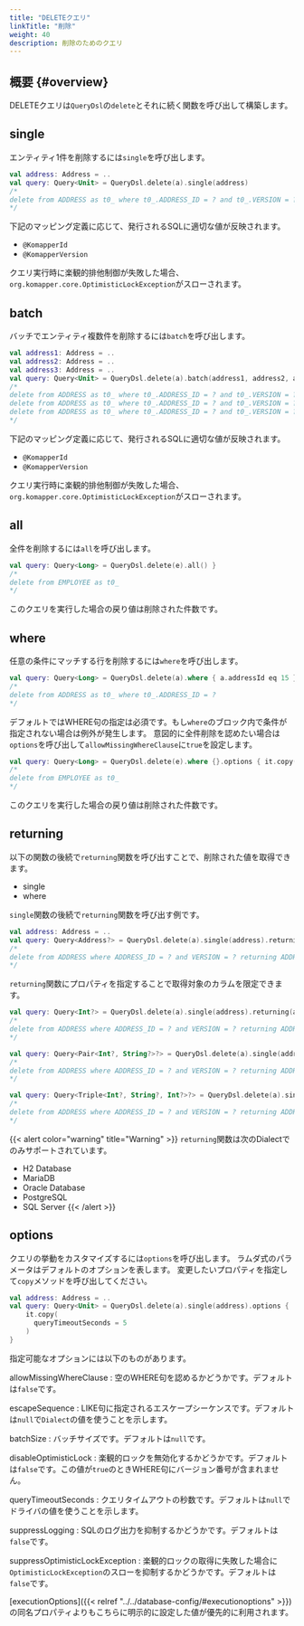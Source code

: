 ```yaml
---
title: "DELETEクエリ"
linkTitle: "削除"
weight: 40
description: 削除のためのクエリ
---
```


## 概要 {#overview}

DELETEクエリは`QueryDsl`の`delete`とそれに続く関数を呼び出して構築します。

## single

エンティティ1件を削除するには`single`を呼び出します。

```kotlin
val address: Address = ..
val query: Query<Unit> = QueryDsl.delete(a).single(address)
/*
delete from ADDRESS as t0_ where t0_.ADDRESS_ID = ? and t0_.VERSION = ?
*/
```

下記のマッピング定義に応じて、発行されるSQLに適切な値が反映されます。

- `@KomapperId`
- `@KomapperVersion`

クエリ実行時に楽観的排他制御が失敗した場合、`org.komapper.core.OptimisticLockException`がスローされます。

## batch

バッチでエンティティ複数件を削除するには`batch`を呼び出します。

```kotlin
val address1: Address = ..
val address2: Address = ..
val address3: Address = ..
val query: Query<Unit> = QueryDsl.delete(a).batch(address1, address2, address3)
/*
delete from ADDRESS as t0_ where t0_.ADDRESS_ID = ? and t0_.VERSION = ?
delete from ADDRESS as t0_ where t0_.ADDRESS_ID = ? and t0_.VERSION = ?
delete from ADDRESS as t0_ where t0_.ADDRESS_ID = ? and t0_.VERSION = ?
*/
```

下記のマッピング定義に応じて、発行されるSQLに適切な値が反映されます。

- `@KomapperId`
- `@KomapperVersion`

クエリ実行時に楽観的排他制御が失敗した場合、`org.komapper.core.OptimisticLockException`がスローされます。

## all

全件を削除するには`all`を呼び出します。

```kotlin
val query: Query<Long> = QueryDsl.delete(e).all() }
/*
delete from EMPLOYEE as t0_
*/
```

このクエリを実行した場合の戻り値は削除された件数です。

## where

任意の条件にマッチする行を削除するには`where`を呼び出します。

```kotlin
val query: Query<Long> = QueryDsl.delete(a).where { a.addressId eq 15 }
/*
delete from ADDRESS as t0_ where t0_.ADDRESS_ID = ?
*/
```

デフォルトではWHERE句の指定は必須です。もし`where`のブロック内で条件が指定されない場合は例外が発生します。
意図的に全件削除を認めたい場合は`options`を呼び出して`allowMissingWhereClause`に`true`を設定します。

```kotlin
val query: Query<Long> = QueryDsl.delete(e).where {}.options { it.copy(allowMissingWhereClause = true) }
/*
delete from EMPLOYEE as t0_
*/
```

このクエリを実行した場合の戻り値は削除された件数です。

## returning

以下の関数の後続で`returning`関数を呼び出すことで、削除された値を取得できます。

- single
- where

`single`関数の後続で`returning`関数を呼び出す例です。

```kotlin
val address: Address = ..
val query: Query<Address?> = QueryDsl.delete(a).single(address).returning()
/*
delete from ADDRESS where ADDRESS_ID = ? and VERSION = ? returning ADDRESS_ID, STREET, VERSION
*/
```

`returning`関数にプロパティを指定することで取得対象のカラムを限定できます。

```kotlin
val query: Query<Int?> = QueryDsl.delete(a).single(address).returning(a.addressId)
/*
delete from ADDRESS where ADDRESS_ID = ? and VERSION = ? returning ADDRESS_ID
*/
```

```kotlin
val query: Query<Pair<Int?, String?>?> = QueryDsl.delete(a).single(address).returning(a.addressId, a.street)
/*
delete from ADDRESS where ADDRESS_ID = ? and VERSION = ? returning ADDRESS_ID, STREET
*/
```

```kotlin
val query: Query<Triple<Int?, String?, Int?>?> = QueryDsl.delete(a).single(address).returning(a.addressId, a.street, a.version)
/*
delete from ADDRESS where ADDRESS_ID = ? and VERSION = ? returning ADDRESS_ID, STREET, VERSION
*/
```

{{< alert color="warning" title="Warning" >}}
`returning`関数は次のDialectでのみサポートされています。
- H2 Database
- MariaDB
- Oracle Database
- PostgreSQL
- SQL Server
{{< /alert >}}

## options

クエリの挙動をカスタマイズするには`options`を呼び出します。
ラムダ式のパラメータはデフォルトのオプションを表します。
変更したいプロパティを指定して`copy`メソッドを呼び出してください。

```kotlin
val address: Address = ..
val query: Query<Unit> = QueryDsl.delete(a).single(address).options {
    it.copy(
      queryTimeoutSeconds = 5
    )
}
```

指定可能なオプションには以下のものがあります。

allowMissingWhereClause
: 空のWHERE句を認めるかどうかです。デフォルトは`false`です。

escapeSequence
: LIKE句に指定されるエスケープシーケンスです。デフォルトは`null`で`Dialect`の値を使うことを示します。

batchSize
: バッチサイズです。デフォルトは`null`です。

disableOptimisticLock
: 楽観的ロックを無効化するかどうかです。デフォルトは`false`です。この値が`true`のときWHERE句にバージョン番号が含まれません。

queryTimeoutSeconds
: クエリタイムアウトの秒数です。デフォルトは`null`でドライバの値を使うことを示します。

suppressLogging
: SQLのログ出力を抑制するかどうかです。デフォルトは`false`です。

suppressOptimisticLockException
: 楽観的ロックの取得に失敗した場合に`OptimisticLockException`のスローを抑制するかどうかです。デフォルトは`false`です。

[executionOptions]({{< relref "../../database-config/#executionoptions" >}})
の同名プロパティよりもこちらに明示的に設定した値が優先的に利用されます。
